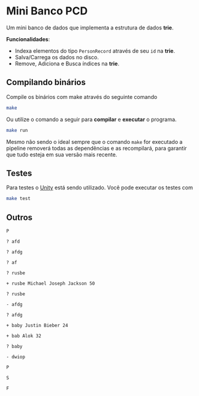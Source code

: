 # Mini Banco PCD

Um mini banco de dados que implementa a estrutura de dados **trie**. 

**Funcionalidades**:
* Indexa elementos do tipo `PersonRecord` através de seu `id` na **trie**.
* Salva/Carrega os dados no disco.
* Remove, Adiciona e Busca índices na **trie**. 

## Compilando binários

Compile os binários com make através do seguinte comando

```sh
make
```

Ou utilize o comando a seguir para **compilar** e **executar** o programa.

```sh
make run
```

Mesmo não sendo o ideal sempre que o comando `make` for executado a pipeline removerá todas as dependências e as recompilará, para garantir que tudo esteja em sua versão mais recente.

## Testes
Para testes o [Unity](https://www.throwtheswitch.org/unity) está sendo utilizado. Você pode executar os testes com

```sh
make test
```

## Outros

```
P

? afd

? afdg

? af

? rusbe

+ rusbe Michael Joseph Jackson 50

? rusbe

- afdg

? afdg

+ baby Justin Bieber 24

+ bab Alok 32

? baby

- dwiop

P

S

F

```
